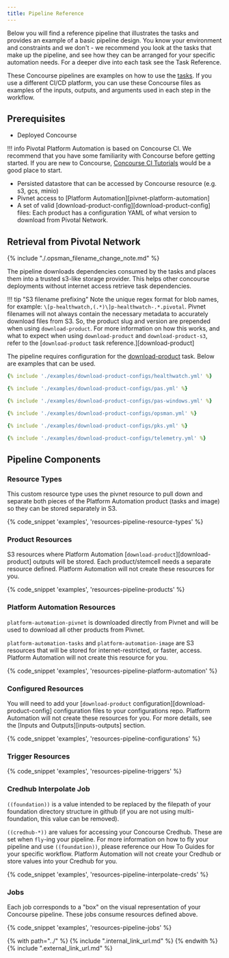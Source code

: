 ```yaml
---
title: Pipeline Reference
---
```


Below you will find a reference pipeline that illustrates the tasks and provides an example of a basic pipeline design. You know your environment and constraints and we don't - we recommend you look at the tasks that make up the pipeline, and see how they can be arranged for your specific automation needs. For a deeper dive into each task see the Task Reference.

These Concourse pipelines are examples on how to use the [tasks](../tasks.md). If you use a different CI/CD platform, you can use these Concourse files as examples of the inputs, outputs, and arguments used in each step in the workflow.

## Prerequisites

* Deployed Concourse

!!! info
    Pivotal Platform Automation is based on Concourse CI.
    We recommend that you have some familiarity with Concourse before getting started.
    If you are new to Concourse, [Concourse CI Tutorials](https://docs.pivotal.io/p-concourse/3-0/guides.html) would be a good place to start.

* Persisted datastore that can be accessed by Concourse resource (e.g. s3, gcs, minio)
* Pivnet access to [Platform Automation][pivnet-platform-automation]
* A set of valid [download-product-config][download-product-config] files: Each product has a configuration YAML of what version to download from Pivotal Network.

## Retrieval from Pivotal Network

{% include "./.opsman_filename_change_note.md" %}

The pipeline downloads dependencies consumed by the tasks
and places them into a trusted s3-like storage provider.
This helps other concourse deployments without internet access
retrieve task dependencies.

!!! tip "S3 filename prefixing"
    Note the unique regex format for blob names,
    for example: `\[p-healthwatch,(.*)\]p-healthwatch-.*.pivotal`.
    Pivnet filenames will not always contain the necessary metadata
    to accurately download files from S3.
    So, the product slug and version are prepended when using `download-product`.
    For more information on how this works,
    and what to expect when using `download-product` and `download-product-s3`,
    refer to the [`download-product` task reference.][download-product]

The pipeline requires configuration for the [download-product](../tasks.md#download-product) task.
Below are examples that can be used.

``` yaml tab="Healthwatch"
{% include './examples/download-product-configs/healthwatch.yml' %}
```

``` yaml tab="Pivotal Application Service"
{% include './examples/download-product-configs/pas.yml' %}
```

``` yaml tab="Pivotal Application Service Windows"
{% include './examples/download-product-configs/pas-windows.yml' %}
```

``` yaml tab="OpsMan"
{% include './examples/download-product-configs/opsman.yml' %}
```

``` yaml tab="Pivotal Container Service"
{% include './examples/download-product-configs/pks.yml' %}
```

``` yaml tab="Telemetry"
{% include './examples/download-product-configs/telemetry.yml' %}
```

## Pipeline Components

### Resource Types

This custom resource type uses the pivnet resource
to pull down and separate both pieces of the Platform Automation product (tasks and image)
so they can be stored separately in S3.

{% code_snippet 'examples', 'resources-pipeline-resource-types' %}

### Product Resources

S3 resources where Platform Automation [`download-product`][download-product] outputs will be stored.
Each product/stemcell needs a separate resource defined.
Platform Automation will not create these resources for you.

{% code_snippet 'examples', 'resources-pipeline-products' %}

### Platform Automation Resources

`platform-automation-pivnet` is downloaded directly from Pivnet
and will be used to download all other products from Pivnet.

`platform-automation-tasks` and `platform-automation-image` are S3 resources
that will be stored for internet-restricted, or faster, access.
Platform Automation will not create this resource for you.

{% code_snippet 'examples', 'resources-pipeline-platform-automation' %}

### Configured Resources

You will need to add your [`download-product` configuration][download-product-config] configuration files
to your configurations repo.
Platform Automation will not create these resources for you.
For more details, see the [Inputs and Outputs][inputs-outputs] section.

{% code_snippet 'examples', 'resources-pipeline-configurations' %}

### Trigger Resources

{% code_snippet 'examples', 'resources-pipeline-triggers' %}

### Credhub Interpolate Job

`((foundation))` is a value
intended to be replaced by the filepath
of your foundation directory structure in github
(if you are not using multi-foundation, this value can be removed).

`((credhub-*))` are values for accessing your Concourse Credhub.
These are set when `fly`-ing your pipeline.
For more information on how to fly your pipeline
and use `((foundation))`,
please reference our How To Guides for your specific workflow.
Platform Automation will not create your Credhub or store values into your Credhub for you.

{% code_snippet 'examples', 'resources-pipeline-interpolate-creds' %}

### Jobs

Each job corresponds to a "box" on the visual representation of your Concourse pipeline.
These jobs consume resources defined above.

{% code_snippet 'examples', 'resources-pipeline-jobs' %}

{% with path="../" %}
    {% include ".internal_link_url.md" %}
{% endwith %}
{% include ".external_link_url.md" %}
